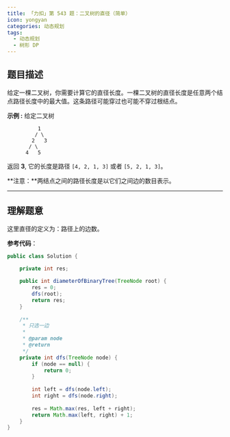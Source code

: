 ```yaml
---
title: 「力扣」第 543 题：二叉树的直径（简单）
icon: yongyan
categories: 动态规划
tags:
  - 动态规划
  - 树形 DP
---
```


## 题目描述

给定一棵二叉树，你需要计算它的直径长度。一棵二叉树的直径长度是任意两个结点路径长度中的最大值。这条路径可能穿过也可能不穿过根结点。

**示例 :**
给定二叉树

```
          1
         / \
        2   3
       / \     
      4   5    
```

返回 **3**, 它的长度是路径 `[4, 2, 1, 3]` 或者 `[5, 2, 1, 3]`。



**注意：**两结点之间的路径长度是以它们之间边的数目表示。

---

## 理解题意

这里直径的定义为：路径上的边数。

**参考代码**：

```java
public class Solution {

    private int res;
    
    public int diameterOfBinaryTree(TreeNode root) {
        res = 0;
        dfs(root);
        return res;
    }
    
    /**
     * 只选一边
     *
     * @param node
     * @return
     */
    private int dfs(TreeNode node) {
        if (node == null) {
            return 0;
        }
    
        int left = dfs(node.left);
        int right = dfs(node.right);
    
        res = Math.max(res, left + right);
        return Math.max(left, right) + 1;
    }
}
```


